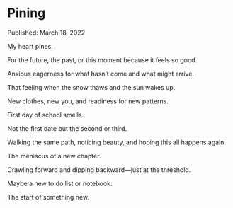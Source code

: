 # Pining

Published: March 18, 2022

My heart pines.

For the future, the past, or this moment because it feels so good.

Anxious eagerness for what hasn’t come and what might arrive.

That feeling when the snow thaws and the sun wakes up.

New clothes, new you, and readiness for new patterns.

First day of school smells.

Not the first date but the second or third.

Walking the same path, noticing beauty, and hoping this all happens again.

The meniscus of a new chapter.

Crawling forward and dipping backward—just at the threshold.

Maybe a new to do list or notebook.

The start of something new.